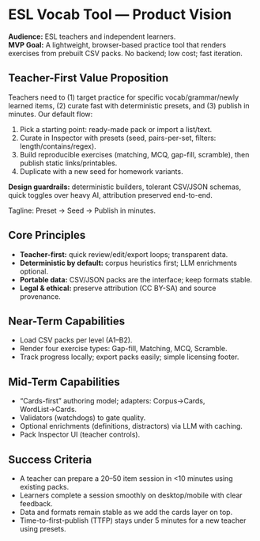 # ESL Vocab Tool — Product Vision

**Audience:** ESL teachers and independent learners.  
**MVP Goal:** A lightweight, browser-based practice tool that renders exercises from prebuilt CSV packs. No backend; low cost; fast iteration.

## Teacher-First Value Proposition

Teachers need to (1) target practice for specific vocab/grammar/newly learned items, (2) curate fast with deterministic presets, and (3) publish in minutes. Our default flow:

1) Pick a starting point: ready-made pack or import a list/text.
2) Curate in Inspector with presets (seed, pairs-per-set, filters: length/contains/regex).
3) Build reproducible exercises (matching, MCQ, gap-fill, scramble), then publish static links/printables.
4) Duplicate with a new seed for homework variants.

**Design guardrails:** deterministic builders, tolerant CSV/JSON schemas, quick toggles over heavy AI, attribution preserved end-to-end.

Tagline: Preset -> Seed -> Publish in minutes.

## Core Principles

- **Teacher-first:** quick review/edit/export loops; transparent data.
- **Deterministic by default:** corpus heuristics first; LLM enrichments optional.
- **Portable data:** CSV/JSON packs are the interface; keep formats stable.
- **Legal & ethical:** preserve attribution (CC BY-SA) and source provenance.

## Near-Term Capabilities

- Load CSV packs per level (A1–B2).
- Render four exercise types: Gap-fill, Matching, MCQ, Scramble.
- Track progress locally; export packs easily; simple licensing footer.

## Mid-Term Capabilities

- “Cards-first” authoring model; adapters: Corpus→Cards, WordList→Cards.
- Validators (watchdogs) to gate quality.
- Optional enrichments (definitions, distractors) via LLM with caching.
- Pack Inspector UI (teacher controls).

## Success Criteria

- A teacher can prepare a 20–50 item session in <10 minutes using existing packs.
- Learners complete a session smoothly on desktop/mobile with clear feedback.
- Data and formats remain stable as we add the cards layer on top.
- Time-to-first-publish (TTFP) stays under 5 minutes for a new teacher using presets.

